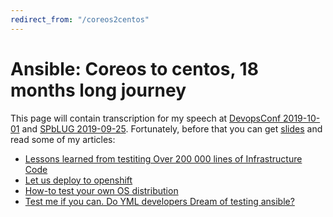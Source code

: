```yaml
---
redirect_from: "/coreos2centos"
---
```


# Ansible: Coreos to centos, 18 months long journey

This page will contain transcription for my speech at [DevopsConf 2019-10-01](https://devopsconf.io/moscow/2019/meetups#2331050) and  [SPbLUG 2019-09-25](http://spblug.org/). Fortunately, before that you can get [slides](https://cloud.mail.ru/public/UDCZ/WM4Y9Qv3j) and read some of my articles:

* [Lessons learned from testiting Over 200 000 lines of Infrastructure Code](http://www.goncharov.xyz/iac)
* [Let us deploy to openshift](http://www.goncharov.xyz/it/deploy2openshift-en.html)
* [How-to test your own OS distribution](http://www.goncharov.xyz/it/how-to-test-custom-os-distr.html)
* [Test me if you can. Do YML developers Dream of testing ansible?](http://www.goncharov.xyz/it/test-ansible-roles-via-testkitchen-inside-hyperv.html)
